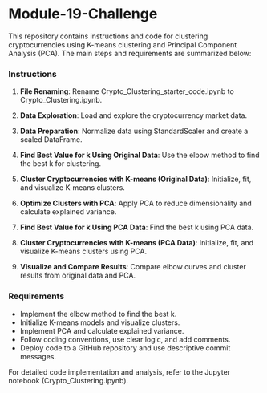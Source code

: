 # Module-19-Challenge

This repository contains instructions and code for clustering cryptocurrencies using K-means clustering and Principal Component Analysis (PCA). The main steps and requirements are summarized below:

### Instructions
1. **File Renaming**: Rename Crypto_Clustering_starter_code.ipynb to Crypto_Clustering.ipynb.

2. **Data Exploration**: Load and explore the cryptocurrency market data.

3. **Data Preparation**: Normalize data using StandardScaler and create a scaled DataFrame.

4. **Find Best Value for k Using Original Data**: Use the elbow method to find the best k for clustering.

5. **Cluster Cryptocurrencies with K-means (Original Data)**: Initialize, fit, and visualize K-means clusters.

6. **Optimize Clusters with PCA**: Apply PCA to reduce dimensionality and calculate explained variance.

7. **Find Best Value for k Using PCA Data**: Find the best k using PCA data.

8. **Cluster Cryptocurrencies with K-means (PCA Data)**: Initialize, fit, and visualize K-means clusters using PCA.

9. **Visualize and Compare Results**: Compare elbow curves and cluster results from original data and PCA.

### Requirements
* Implement the elbow method to find the best k.
* Initialize K-means models and visualize clusters.
* Implement PCA and calculate explained variance.
* Follow coding conventions, use clear logic, and add comments.
* Deploy code to a GitHub repository and use descriptive commit messages.
  
For detailed code implementation and analysis, refer to the Jupyter notebook (Crypto_Clustering.ipynb).
